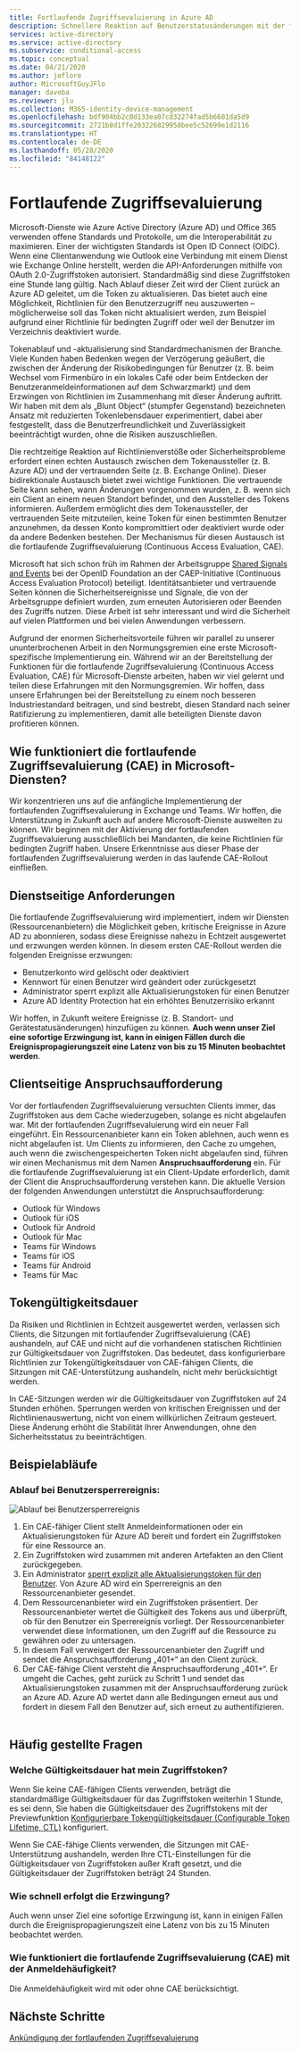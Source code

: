 ```yaml
---
title: Fortlaufende Zugriffsevaluierung in Azure AD
description: Schnellere Reaktion auf Benutzerstatusänderungen mit der fortlaufenden Zugriffsevaluierung in Azure AD
services: active-directory
ms.service: active-directory
ms.subservice: conditional-access
ms.topic: conceptual
ms.date: 04/21/2020
ms.author: joflore
author: MicrosoftGuyJFlo
manager: daveba
ms.reviewer: jlu
ms.collection: M365-identity-device-management
ms.openlocfilehash: bdf904bb2c0d133ea07cd32274fad5b6601da5d9
ms.sourcegitcommit: 2721b8d1ffe203226829958bee5c52699e1d2116
ms.translationtype: HT
ms.contentlocale: de-DE
ms.lasthandoff: 05/28/2020
ms.locfileid: "84148122"
---
```

# <a name="continuous-access-evaluation"></a>Fortlaufende Zugriffsevaluierung

Microsoft-Dienste wie Azure Active Directory (Azure AD) und Office 365 verwenden offene Standards und Protokolle, um die Interoperabilität zu maximieren. Einer der wichtigsten Standards ist Open ID Connect (OIDC). Wenn eine Clientanwendung wie Outlook eine Verbindung mit einem Dienst wie Exchange Online herstellt, werden die API-Anforderungen mithilfe von OAuth 2.0-Zugriffstoken autorisiert. Standardmäßig sind diese Zugriffstoken eine Stunde lang gültig. Nach Ablauf dieser Zeit wird der Client zurück an Azure AD geleitet, um die Token zu aktualisieren. Das bietet auch eine Möglichkeit, Richtlinien für den Benutzerzugriff neu auszuwerten – möglicherweise soll das Token nicht aktualisiert werden, zum Beispiel aufgrund einer Richtlinie für bedingten Zugriff oder weil der Benutzer im Verzeichnis deaktiviert wurde. 

Tokenablauf und -aktualisierung sind Standardmechanismen der Branche. Viele Kunden haben Bedenken wegen der Verzögerung geäußert, die zwischen der Änderung der Risikobedingungen für Benutzer (z. B. beim Wechsel vom Firmenbüro in ein lokales Café oder beim Entdecken der Benutzeranmeldeinformationen auf dem Schwarzmarkt) und dem Erzwingen von Richtlinien im Zusammenhang mit dieser Änderung auftritt. Wir haben mit dem als „Blunt Object“ (stumpfer Gegenstand) bezeichneten Ansatz mit reduzierten Tokenlebensdauer experimentiert, dabei aber festgestellt, dass die Benutzerfreundlichkeit und Zuverlässigkeit beeinträchtigt wurden, ohne die Risiken auszuschließen.

Die rechtzeitige Reaktion auf Richtlinienverstöße oder Sicherheitsprobleme erfordert einen echten Austausch zwischen dem Tokenaussteller (z. B. Azure AD) und der vertrauenden Seite (z. B. Exchange Online). Dieser bidirektionale Austausch bietet zwei wichtige Funktionen. Die vertrauende Seite kann sehen, wann Änderungen vorgenommen wurden, z. B. wenn sich ein Client an einem neuen Standort befindet, und den Aussteller des Tokens informieren. Außerdem ermöglicht dies dem Tokenaussteller, der vertrauenden Seite mitzuteilen, keine Token für einen bestimmten Benutzer anzunehmen, da dessen Konto kompromittiert oder deaktiviert wurde oder da andere Bedenken bestehen. Der Mechanismus für diesen Austausch ist die fortlaufende Zugriffsevaluierung (Continuous Access Evaluation, CAE).

Microsoft hat sich schon früh im Rahmen der Arbeitsgruppe [Shared Signals and Events](https://openid.net/wg/sse/) bei der OpenID Foundation an der CAEP-Initiative (Continuous Access Evaluation Protocol) beteiligt. Identitätsanbieter und vertrauende Seiten können die Sicherheitsereignisse und Signale, die von der Arbeitsgruppe definiert wurden, zum erneuten Autorisieren oder Beenden des Zugriffs nutzen. Diese Arbeit ist sehr interessant und wird die Sicherheit auf vielen Plattformen und bei vielen Anwendungen verbessern.

Aufgrund der enormen Sicherheitsvorteile führen wir parallel zu unserer ununterbrochenen Arbeit in den Normungsgremien eine erste Microsoft-spezifische Implementierung ein. Während wir an der Bereitstellung der Funktionen für die fortlaufende Zugriffsevaluierung (Continuous Access Evaluation, CAE) für Microsoft-Dienste arbeiten, haben wir viel gelernt und teilen diese Erfahrungen mit den Normungsgremien. Wir hoffen, dass unsere Erfahrungen bei der Bereitstellung zu einem noch besseren Industriestandard beitragen, und sind bestrebt, diesen Standard nach seiner Ratifizierung zu implementieren, damit alle beteiligten Dienste davon profitieren können.

## <a name="how-does-cae-work-in-microsoft-services"></a>Wie funktioniert die fortlaufende Zugriffsevaluierung (CAE) in Microsoft-Diensten?

Wir konzentrieren uns auf die anfängliche Implementierung der fortlaufenden Zugriffsevaluierung in Exchange und Teams. Wir hoffen, die Unterstützung in Zukunft auch auf andere Microsoft-Dienste ausweiten zu können. Wir beginnen mit der Aktivierung der fortlaufenden Zugriffsevaluierung ausschließlich bei Mandanten, die keine Richtlinien für bedingten Zugriff haben. Unsere Erkenntnisse aus dieser Phase der fortlaufenden Zugriffsevaluierung werden in das laufende CAE-Rollout einfließen.

## <a name="service-side-requirements"></a>Dienstseitige Anforderungen

Die fortlaufende Zugriffsevaluierung wird implementiert, indem wir Diensten (Ressourcenanbietern) die Möglichkeit geben, kritische Ereignisse in Azure AD zu abonnieren, sodass diese Ereignisse nahezu in Echtzeit ausgewertet und erzwungen werden können. In diesem ersten CAE-Rollout werden die folgenden Ereignisse erzwungen:

- Benutzerkonto wird gelöscht oder deaktiviert
- Kennwort für einen Benutzer wird geändert oder zurückgesetzt
- Administrator sperrt explizit alle Aktualisierungstoken für einen Benutzer
- Azure AD Identity Protection hat ein erhöhtes Benutzerrisiko erkannt

Wir hoffen, in Zukunft weitere Ereignisse (z. B. Standort- und Gerätestatusänderungen) hinzufügen zu können. **Auch wenn unser Ziel eine sofortige Erzwingung ist, kann in einigen Fällen durch die Ereignispropagierungszeit eine Latenz von bis zu 15 Minuten beobachtet werden**. 

## <a name="client-side-claim-challenge"></a>Clientseitige Anspruchsaufforderung

Vor der fortlaufenden Zugriffsevaluierung versuchten Clients immer, das Zugriffstoken aus dem Cache wiederzugeben, solange es nicht abgelaufen war. Mit der fortlaufenden Zugriffsevaluierung wird ein neuer Fall eingeführt. Ein Ressourcenanbieter kann ein Token ablehnen, auch wenn es nicht abgelaufen ist. Um Clients zu informieren, den Cache zu umgehen, auch wenn die zwischengespeicherten Token nicht abgelaufen sind, führen wir einen Mechanismus mit dem Namen **Anspruchsaufforderung** ein. Für die fortlaufende Zugriffsevaluierung ist ein Client-Update erforderlich, damit der Client die Anspruchsaufforderung verstehen kann. Die aktuelle Version der folgenden Anwendungen unterstützt die Anspruchsaufforderung:

- Outlook für Windows 
- Outlook für iOS 
- Outlook für Android 
- Outlook für Mac 
- Teams für Windows
- Teams für iOS 
- Teams für Android 
- Teams für Mac 

## <a name="token-lifetime"></a>Tokengültigkeitsdauer

Da Risiken und Richtlinien in Echtzeit ausgewertet werden, verlassen sich Clients, die Sitzungen mit fortlaufender Zugriffsevaluierung (CAE) aushandeln, auf CAE und nicht auf die vorhandenen statischen Richtlinien zur Gültigkeitsdauer von Zugriffstoken. Das bedeutet, dass konfigurierbare Richtlinien zur Tokengültigkeitsdauer von CAE-fähigen Clients, die Sitzungen mit CAE-Unterstützung aushandeln, nicht mehr berücksichtigt werden.

In CAE-Sitzungen werden wir die Gültigkeitsdauer von Zugriffstoken auf 24 Stunden erhöhen. Sperrungen werden von kritischen Ereignissen und der Richtlinienauswertung, nicht von einem willkürlichen Zeitraum gesteuert. Diese Änderung erhöht die Stabilität Ihrer Anwendungen, ohne den Sicherheitsstatus zu beeinträchtigen. 

## <a name="example-flows"></a>Beispielabläufe

### <a name="user-revocation-event-flow"></a>Ablauf bei Benutzersperrereignis:

![Ablauf bei Benutzersperrereignis](./media/concept-fundamentals-continuous-access-evaluation/user-revocation-event-flow.png)

1. Ein CAE-fähiger Client stellt Anmeldeinformationen oder ein Aktualisierungstoken für Azure AD bereit und fordert ein Zugriffstoken für eine Ressource an.
1. Ein Zugriffstoken wird zusammen mit anderen Artefakten an den Client zurückgegeben.
1. Ein Administrator [sperrt explizit alle Aktualisierungstoken für den Benutzer](https://docs.microsoft.com/powershell/module/azuread/revoke-azureaduserallrefreshtoken?view=azureadps-2.0). Von Azure AD wird ein Sperrereignis an den Ressourcenanbieter gesendet.
1. Dem Ressourcenanbieter wird ein Zugriffstoken präsentiert. Der Ressourcenanbieter wertet die Gültigkeit des Tokens aus und überprüft, ob für den Benutzer ein Sperrereignis vorliegt. Der Ressourcenanbieter verwendet diese Informationen, um den Zugriff auf die Ressource zu gewähren oder zu untersagen.
1. In diesem Fall verweigert der Ressourcenanbieter den Zugriff und sendet die Anspruchsaufforderung „401+“ an den Client zurück.
1. Der CAE-fähige Client versteht die Anspruchsaufforderung „401+“. Er umgeht die Caches, geht zurück zu Schritt 1 und sendet das Aktualisierungstoken zusammen mit der Anspruchsaufforderung zurück an Azure AD. Azure AD wertet dann alle Bedingungen erneut aus und fordert in diesem Fall den Benutzer auf, sich erneut zu authentifizieren.
 
## <a name="faqs"></a>Häufig gestellte Fragen

### <a name="what-is-the-lifetime-of-my-access-token"></a>Welche Gültigkeitsdauer hat mein Zugriffstoken?

Wenn Sie keine CAE-fähigen Clients verwenden, beträgt die standardmäßige Gültigkeitsdauer für das Zugriffstoken weiterhin 1 Stunde, es sei denn, Sie haben die Gültigkeitsdauer des Zugriffstokens mit der Previewfunktion [Konfigurierbare Tokengültigkeitsdauer (Configurable Token Lifetime, CTL)](../develop/active-directory-configurable-token-lifetimes.md) konfiguriert.

Wenn Sie CAE-fähige Clients verwenden, die Sitzungen mit CAE-Unterstützung aushandeln, werden Ihre CTL-Einstellungen für die Gültigkeitsdauer von Zugriffstoken außer Kraft gesetzt, und die Gültigkeitsdauer der Zugriffstoken beträgt 24 Stunden.

### <a name="how-quick-is-enforcement"></a>Wie schnell erfolgt die Erzwingung?

Auch wenn unser Ziel eine sofortige Erzwingung ist, kann in einigen Fällen durch die Ereignispropagierungszeit eine Latenz von bis zu 15 Minuten beobachtet werden.

### <a name="how-will-cae-work-with-sign-in-frequency"></a>Wie funktioniert die fortlaufende Zugriffsevaluierung (CAE) mit der Anmeldehäufigkeit?

Die Anmeldehäufigkeit wird mit oder ohne CAE berücksichtigt.

## <a name="next-steps"></a>Nächste Schritte

[Ankündigung der fortlaufenden Zugriffsevaluierung](https://techcommunity.microsoft.com/t5/azure-active-directory-identity/moving-towards-real-time-policy-and-security-enforcement/ba-p/1276933)
